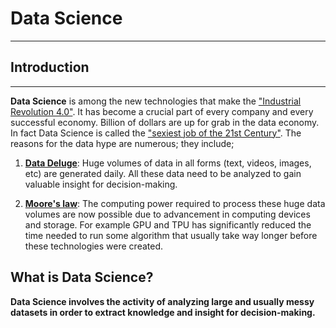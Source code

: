 # Data Science

---

## Introduction

---

**Data Science** is among the new technologies that make the ["Industrial Revolution 4.0"](https://en.wikipedia.org/wiki/Industry_4.0). It has become a crucial part of every company and every successful economy. Billion of dollars are up for grab in the data economy. In fact Data Science is called the ["sexiest job of the 21st Century"](https://www.forbes.com/sites/sap/2014/01/21/data-scientist-sexiest-job-of-the-century/#1ebdf15a674b). The reasons for the data hype are numerous; they include;

1. **[Data Deluge](http://science.psu.edu/sciencejournaldec2012/archives/june-2016/features/data-deluge)**: Huge volumes of data in all forms (text, videos, images, etc) are generated daily. All these data need to be analyzed to gain valuable insight for decision-making.

2. **[Moore's law](https://en.wikipedia.org/wiki/Moore%27s_law)**: The computing power required to process these huge data volumes are now possible due to advancement in computing devices and storage. For example GPU and TPU has significantly reduced the time needed to run some algorithm that usually take way longer before these technologies were created.

## What is Data Science?

**Data Science involves the activity of analyzing large and usually messy datasets in order to extract knowledge and insight for decision-making.**
